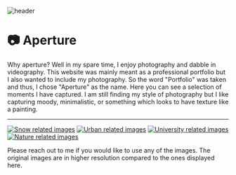 ![header](/images/urban/DSCF4644.jpg)

# 📷 Aperture

Why aperture? Well in my spare time, I enjoy photography and dabble in videography. This website was mainly meant as a professional portfolio but I also wanted to include my photography. So the word "Portfolio" was taken and thus, I chose "Aperture" as the name. Here you can see a selection of moments I have captured. I am still finding my style of photography but I like capturing moody, minimalistic, or something which looks to have texture like a painting.

---

[![Snow related images](/images/snow/DSCF5119.jpg "Click here to see more snow related images")](/aperture/snow)
[![Urban related images](/images/urban/DSCF4550.jpg "Click here to see more urban related images")](/aperture/urban)
[![University related images](/images/uni/DSCF2918.jpg "Click here to see more images from uni")](/aperture/uni)
[![Nature related images](/images/nature/DSCF2082.jpg "Click here to see more nature related images")](/aperture/nature)

Please reach out to me if you would like to use any of the images.
The original images are in higher resolution compared to the ones displayed here.
